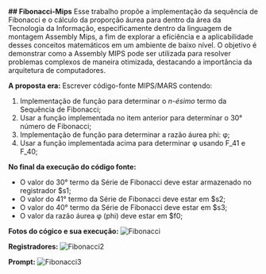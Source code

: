 **## Fibonacci-Mips**
Esse trabalho propõe a implementação da sequência de Fibonacci e o cálculo da proporção áurea para dentro da área da Tecnologia da Informação, especificamente dentro da linguagem de montagem Assembly Mips, a fim de explorar a eficiência e a aplicabilidade desses conceitos matemáticos em um ambiente de baixo nível. O objetivo é demonstrar como a Assembly MIPS pode ser utilizada para resolver problemas complexos de maneira otimizada, destacando a importância da arquitetura de computadores.


**A proposta era:**
Escrever código-fonte MIPS/MARS contendo:
1. Implementação de função para determinar o *n-ésimo* termo da Sequência de Fibonacci;
2. Usar a função implementada no item anterior para determinar o 30° número de Fibonacci;
3. Implementação de função para determinar a razão áurea phi: φ;
4. Usar a função implementada acima para determinar φ usando F_41 e F_40;
 
 **No final da execução do código fonte:**
 - O valor do 30° termo da Série de Fibonacci deve estar armazenado no registrador $s1;
 - O valor do 41° termo da Série de Fibonacci deve estar em $s2;
 - O valor do 40° termo da Série de Fibonacci deve estar em $s3;
 - O valor da razão áurea φ (phi) deve  estar em $f0;

**Fotos do cógico e sua execução:**
![Fibonacci](https://github.com/LiliamLtx/Fibonacci-Assembly/assets/162481479/a8cdb6c1-1a19-4dba-aec0-7eb6bb1c04ca)

**Registradores:**
![Fibonacci2](https://github.com/LiliamLtx/Fibonacci-Assembly/assets/162481479/934ecc9b-6901-42d3-9fbc-2a9de0ed0df8)

**Prompt:**
![Fibonacci3](https://github.com/LiliamLtx/Fibonacci-Assembly/assets/162481479/81cb8c9d-39b9-4d45-bd33-711a22a03652)
